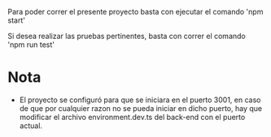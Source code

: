 Para poder correr el presente proyecto basta con ejecutar el comando 'npm start'

Si desea realizar las pruebas pertinentes, basta con correr el comando 'npm run test'

# **Nota**
- El proyecto se configuró para que se iniciara en el puerto 3001, en caso de que por cualquier razon no se pueda iniciar en dicho puerto, hay que modificar el archivo environment.dev.ts del back-end con el puerto actual.